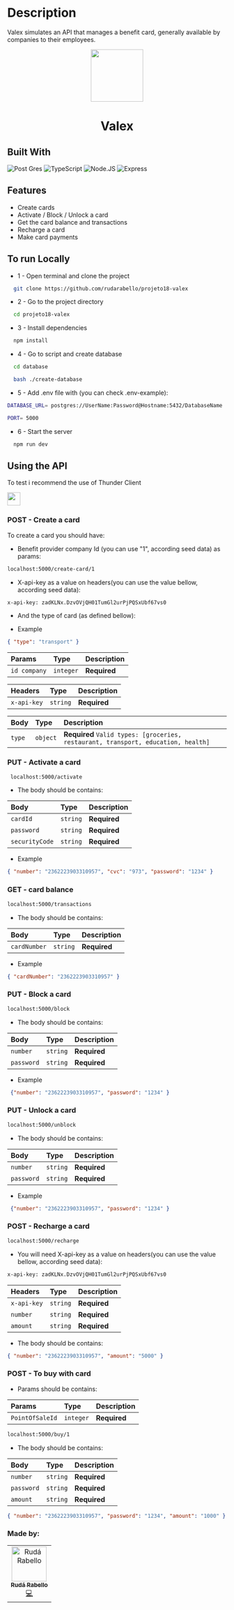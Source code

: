 # Description

Valex simulates an API that manages a benefit card, generally available by companies to their employees.


<p align="center">
  <img  src="https://cdn.iconscout.com/icon/free/png-256/credit-card-2650080-2196542.png" height="120px">
</p>
<h1 align="center">
  Valex
</h1>

## Built With

![Post Gres](https://img.shields.io/badge/PostgreSQL-316192?style=for-the-badge&logo=postgresql&logoColor=white)
![TypeScript](https://img.shields.io/badge/TypeScript-007ACC?style=for-the-badge&logo=typescript&logoColor=white)
![Node.JS](https://img.shields.io/badge/Node.js-43853D?style=for-the-badge&logo=node.js&logoColor=white)
![Express](https://img.shields.io/badge/Express.js-404D59?style=for-the-badge&logo=express.js&logoColor=white)

## Features

-   Create cards
-   Activate / Block / Unlock a card
-   Get the card balance and transactions
-   Recharge a card
-   Make card payments

## To run Locally

* 1 - Open terminal and clone the project

```bash
  git clone https://github.com/rudarabello/projeto18-valex
```

* 2 - Go to the project directory

```bash
  cd projeto18-valex
```

* 3 - Install dependencies

```bash
  npm install
```

* 4 -  Go to script and create database

```bash
  cd database
```
```bash
  bash ./create-database
```
* 5 - Add .env file with (you can check .env-example):

```bash
DATABASE_URL= postgres://UserName:Password@Hostname:5432/DatabaseName

PORT= 5000
```

* 6 - Start the server

```bash
  npm run dev
```

## Using the API

To test i recommend the use of Thunder Client

<img src="https://img.shields.io/badge/ThunderClient-4B275F?style=for-the-badge&logo=thunder&logoColor=white" height="30px"/>

### POST - Create a card

To create a card you should have:

- Benefit provider company Id (you can use "1",  according seed data) as params:

```bash
localhost:5000/create-card/1
```
- X-api-key as a value on headers(you can use the value bellow, according seed data):

```bash
x-api-key: zadKLNx.DzvOVjQH01TumGl2urPjPQSxUbf67vs0
```
- And the type of card (as defined bellow):

* Example

```json
{ "type": "transport" }
```

| Params     | Type   | Description           |
| :---------- | :------- | :-------------------- |
| `id company` | `integer` | **Required**  |


| Headers     | Type     | Description           |
| :---------- | :------- | :-------------------- |
| `x-api-key` | `string` | **Required** |


| Body         | Type     | Description                              |
| :------------| :------- | :--------------------------------------- |
| `type`       | `object` | **Required** `Valid types: [groceries, restaurant, transport, education, health]`       |

###  PUT - Activate a card

```bash
 localhost:5000/activate
```

- The body should be contains:

| Body             | Type     | Description        |
| :--------------- | :------- | :----------------- |
| `cardId`         | `string`| **Required**       |
| `password`       | `string` | **Required**       |
| `securityCode`   | `string` | **Required**       |

* Example

```json
{ "number": "2362223903310957", "cvc": "973", "password": "1234" }
```

### GET - card balance

```bash
localhost:5000/transactions
```

- The body should be contains:

| Body      | Type    | Description  |
|:---------- |:-------- |:------------|
| `cardNumber` |`string` |**Required** |

* Example

```json
{ "cardNumber": "2362223903310957" }
```
### PUT - Block a card

```bash
localhost:5000/block
```

- The body should be contains:

|    Body        |   Type   | Description     |
| :----------      | :--------| :------------------|
| `number`         | `string`| **Required**        | 
| `password`       | `string` | **Required**    |

* Example

```json
 {"number": "2362223903310957", "password": "1234" }
```


### PUT - Unlock a card

```bash
localhost:5000/unblock
```

- The body should be contains:

|    Body        |   Type   | Description     |
| :----------      | :--------| :------------------|
| `number`         | `string`| **Required**        | 
| `password`       | `string` | **Required**    |

* Example

```json
 {"number": "2362223903310957", "password": "1234" }
```

### POST - Recharge a card

```bash
localhost:5000/recharge
```

- You will need X-api-key as a value on headers(you can use the value bellow, according seed data):

```bash
x-api-key: zadKLNx.DzvOVjQH01TumGl2urPjPQSxUbf67vs0
```

| Headers     | Type     | Description  |
| :---------- | :------- | :------------ |
| `x-api-key` | `string` | **Required** |
| `number`    | `string`| **Required**   |
| `amount`    | `string` | **Required**  |

- The body should be contains:

```json
{ "number": "2362223903310957", "amount": "5000" }
```

### POST - To buy with card

- Params should be contains:

|    Params        |   Type   | Description     |
| :----------      | :--------| :---------------|
| `PointOfSaleId`     | `integer` | **Required**| 


```bash
localhost:5000/buy/1
```

- The body should be contains:

| Body             | Type      | Description       |
| :--------------- | :-------- | :---------------- |
| `number`         | `string` | **Required**      |
| `password`       | `string`  | **Required**      |
| `amount`         | `string` | **Required**      |

```json
{ "number": "2362223903310957", "password": "1234", "amount": "1000" }
```

### Made by:

<table>
  <tr>
    <td align="center"><a href="https://www.linkedin.com/in/ruda-rabello-da-silva/"><img src="https://avatars.githubusercontent.com/u/95311365?s=96&v=4" width="80px;" alt="Rudá Rabello"/><br /><sub><b>Rudá Rabello</b></sub></a><br /><a href="https://www.linkedin.com/in/ruda-rabello-da-silva/"title="Code">💻</a></td></td>
</table>

